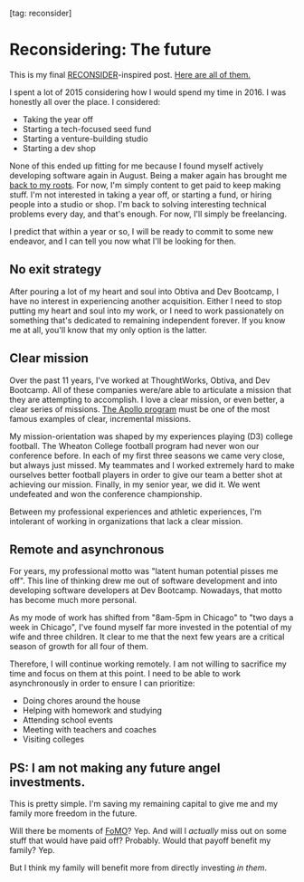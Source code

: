 [tag: reconsider]

# Reconsidering: The future

This is my final [RECONSIDER](https://signalvnoise.com/posts/3972-reconsider)-inspired post. [Here are all of them.](http://jargon.io/site/tags/reconsider)

I spent a lot of 2015 considering how I would spend my time in 2016. I was honestly all over the place. I considered:

* Taking the year off
* Starting a tech-focused seed fund
* Starting a venture-building studio
* Starting a dev shop

None of this ended up fitting for me because I found myself actively developing software again in August. Being a maker again has brought me [back to my roots](back). For now, I'm simply content to get paid to keep making stuff. I'm not interested in taking a year off, or starting a fund, or hiring people into a studio or shop. I'm back to solving interesting technical problems every day, and that's enough. For now, I'll simply be freelancing.

I predict that within a year or so, I will be ready to commit to some new endeavor, and I can tell you now what I'll be looking for then.

## No exit strategy

After pouring a lot of my heart and soul into Obtiva and Dev Bootcamp, I have no interest in experiencing another acquisition. Either I need to stop putting my heart and soul into my work, or I need to work passionately on something that's dedicated to remaining independent forever. If you know me at all, you'll know that my only option is the latter.

## Clear mission

Over the past 11 years, I've worked at ThoughtWorks, Obtiva, and Dev Bootcamp. All of these companies were/are able to articulate a mission that they are attempting to accomplish. I love a clear mission, or even better, a clear series of missions. [The Apollo program](https://en.wikipedia.org/wiki/Apollo_program) must be one of the most famous examples of clear, incremental missions.

My mission-orientation was shaped by my experiences playing (D3) college football. The Wheaton College football program had never won our conference before. In each of my first three seasons we came very close, but always just missed. My teammates and I worked extremely hard to make ourselves better football players in order to give our team a better shot at achieving our mission. Finally, in my senior year, we did it. We went undefeated and won the conference championship.

Between my professional experiences and athletic experiences, I'm intolerant of working in organizations that lack a clear mission.

## Remote and asynchronous

For years, my professional motto was "latent human potential pisses me off". This line of thinking drew me out of software development and into developing software developers at Dev Bootcamp. Nowadays, that motto has become much more personal.

As my mode of work has shifted from "8am-5pm in Chicago" to "two days a week in Chicago", I've found myself far more invested in the potential of my wife and three children. It clear to me that the next few years are a critical season of growth for all four of them.

Therefore, I will continue working remotely. I am not willing to sacrifice my time and focus on them at this point. I need to be able to work asynchronously in order to ensure I can prioritize:

* Doing chores around the house
* Helping with homework and studying
* Attending school events
* Meeting with teachers and coaches
* Visiting colleges

## PS: I am not making any future angel investments.

This is pretty simple. I'm saving my remaining capital to give me and my family more freedom in the future.

Will there be moments of [FoMO](https://en.wikipedia.org/wiki/Fear_of_missing_out)? Yep. And will I *actually* miss out on some stuff that would have paid off? Probably. Would that payoff benefit my family? Yep.

But I think my family will benefit more from directly investing *in them*.
